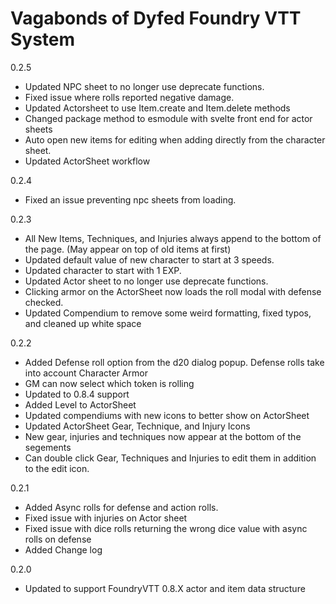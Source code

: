 # Vagabonds of Dyfed Foundry VTT System
0.2.5
* Updated NPC sheet to no longer use deprecate functions.
* Fixed issue where rolls reported negative damage.
* Updated Actorsheet to use Item.create and Item.delete methods
* Changed package method to esmodule with svelte front end for actor sheets
* Auto open new items for editing when adding directly from the character sheet.
* Updated ActorSheet workflow



0.2.4
* Fixed an issue preventing npc sheets from loading.

0.2.3
* All New Items, Techniques, and Injuries always append to the bottom of the page. (May appear on top of old items at first)
* Updated default value of new character to start at 3 speeds.
* Updated character to start with 1 EXP.
* Updated Actor sheet to no longer use deprecate functions.
* Clicking armor on the ActorSheet now loads the roll modal with defense checked.
* Updated Compendium to remove some weird formatting, fixed typos, and cleaned up white space

0.2.2
* Added Defense roll option from the d20 dialog popup.  Defense rolls take into account Character Armor
* GM can now select which token is rolling
* Updated to 0.8.4 support
* Added Level to ActorSheet
* Updated compendiums with new icons to better show on ActorSheet
* Updated ActorSheet Gear, Technique, and Injury Icons
* New gear, injuries and techniques now appear at the bottom of the segements
* Can double click Gear, Techniques and Injuries to edit them in addition to the edit icon.

0.2.1
* Added Async rolls for defense and action rolls. 
* Fixed issue with injuries on Actor sheet
* Fixed issue with dice rolls returning the wrong dice value with async rolls on defense
* Added Change log

0.2.0
* Updated to support FoundryVTT 0.8.X actor and item data structure 